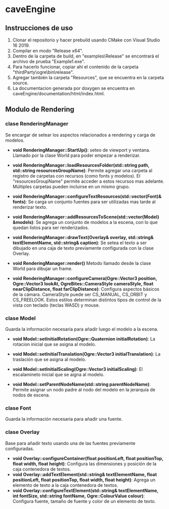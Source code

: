 # caveEngine
## Instrucciones de uso
1) Clonar el repositorio y hacer prebuild usando CMake con Visual Studio 16 2019.
2) Compilar en modo "Release x64".
3) Dentro de la carpeta de build, en "examples\Release" se encontrará el archivo de prueba "Example1.exe".
4) Para hacerlo funcionar, copiar ahí el contenido de la carpeta "thirdParty\ogre\bin\release".
5) Agregar también la carpeta "Resources", que se encuentra en la carpeta source.
6) La documentacion generada por doxygen se encuentra en caveEngine/documentation/html/index.html.

## Modulo de Rendering

### clase RenderingManager
Se encargar de setear los aspectos relacionados a rendering y carga de modelos.

  - **void RenderingManager::StartUp()**:
    seteo de viewport y ventana. Llamado por la clase World para poder empezar a renderizar.

  - **void RenderingManager::loadResourcesFolder(std::string path, std::string resourcesGroupName)**:
    Permite agregar una carpeta al registro de carpetas con recursos (como fonts y modelos). El "resourcesGroupName" permite acceder a estos recursos mas adelante. Múltiples         carpetas pueden incluirse en un mismo grupo.

  - **void RenderingManager::configureTextResources(std::vector(Font)& fonts)**:
    Se carga un conjunto fuentes para ser utilizadas mas tarde al renderizar texto.
  
  
  - **void RenderingManager::addResourcesToScene(std::vector(Model) &models)**:
    Se agrega un conjunto de modelos a la escena, con lo que quedan listos para ser renderizados.
  
  - **void RenderingManager::drawText(Overlay& overlay, std::string& textElementName, std::string& caption)**:
    Se setea el texto a ser dibujado en una caja de texto previamente configurada con la clase Overlay. 
  
  - **void RenderingManager::render()**
    Metodo llamado desde la clase World para dibujar un frame.  
  
  - **void RenderingManager::configureCamera(Ogre::Vector3 position, Ogre::Vector3 lookAt, OgreBites::CameraStyle cameraStyle, float nearClipDistance, float farClipDistance)**:
    Configura aspectos básicos de la cámara. CameraStyle puede ser CS_MANUAL, CS_ORBIT y CS_FREELOOK. Estos estilos determinan distintos tipos de control de la vista con teclado     (teclas WASD) y mouse.

### clase Model
Guarda la información necesaria para añadir luego el modelo a la escena.
  
  - **void Model::setInitialRotation(Ogre::Quaternion initialRotation)**:
    La rotacion inicial que se asigna al modelo.

  - **void Model::setInitialTranslation(Ogre::Vector3 initialTranslation)**:
    La traslación que se asigna al modelo.

  - **void Model::setInitialScaling(Ogre::Vector3 initialScaling)**:
    El escalamineto inicial que se aigna al modelo.

  - **void Model::setParentNodeName(std::string parentNodeName)**:
    Permite asignar un nodo padre al nodo del modelo en la jerarquía de nodos de escena.
  
### clase Font
Guarda la información necesaria para añadir una fuente.
  
### clase Overlay
Base para añadir texto usando una de las fuentes previamente configuradas.

  - **void Overlay::configureContainer(float positionLeft, float positionTop, float width, float height)**:
  Configura las dimensiones y posición de la caja contenedora de textos.
  - **void Overlay::addTextElement(std::string& textElementName, float positionLeft, float positionTop, float width, float height)**:
  Agrega un elemento de texto a la caja contenedora de textos.
  - **void Overlay::configureTextElement(std::string& textElementName, int fontSize, std::string fontName, Ogre::ColourValue colour)**:
  Configura fuente, tamaño de fuente y color de un elemento de texto.
